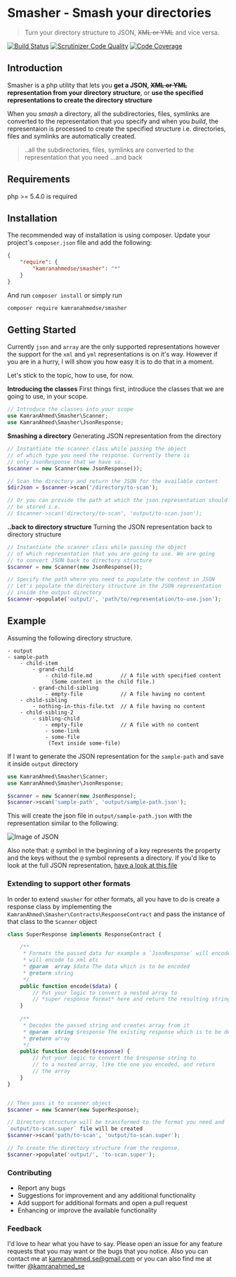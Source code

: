 # Smasher - Smash your directories 

> Turn your directory structure to JSON, ~~XML or YML~~ and vice versa.

[![Build Status](https://travis-ci.org/kamranahmedse/smasher.svg?branch=master)](https://travis-ci.org/kamranahmedse/smasher)
[![Scrutinizer Code Quality](https://scrutinizer-ci.com/g/kamranahmedse/smasher/badges/quality-score.png?b=master)](https://scrutinizer-ci.com/g/kamranahmedse/smasher/?branch=master)
[![Code Coverage](https://scrutinizer-ci.com/g/kamranahmedse/smasher/badges/coverage.png?b=master)](https://scrutinizer-ci.com/g/kamranahmedse/smasher/?branch=master)

## Introduction

Smasher is a php utility that lets you **get a JSON, ~~XML or YML~~ representation from your directory structure**, or **use the specified representations to create the directory structure**

When you *smash* a directory, all the subdirectories, files, symlinks are converted to the representation that you specify and when you *build*, the representaion is processed to create the specified structure i.e. directories, files and symlinks are automatically created.

> ..all the subdirectories, files, symlinks are converted to the representation that you need ...and back

## Requirements

php >= 5.4.0 is required

## Installation
The recommended way of installation is using composer. Update your project's `composer.json` file and add the following:

```json
{
    "require": {
        "kamranahmedse/smasher": "*"
    }
}
```

And run `composer install` or simply run 

```bash
composer require kamranahmedse/smasher
```

## Getting Started

Currently `json` and `array` are the only supported representations however the support for the `xml` and `yml` representations is on it's way. However if you are in a hurry, I will show you how easy it is to do that in a moment.

Let's stick to the topic, how to use, for now.

**Introducing the classes** First things first, introduce the classes that we are going to use, in your scope.

```php
// Introduce the classes into your scope
use KamranAhmed\Smasher\Scanner;
use KamranAhmed\Smasher\JsonResponse;
```

**Smashing a directory** Generating JSON representation from the directory

```php
// Instantiate the scanner class while passing the object
// of which type you need the response. Currently there is
// only JsonResponse that we have so..
$scanner = new Scanner(new JsonResponse());

// Scan the directory and return the JSON for the available content
$dirJson = $scanner->scan('/directory/to-scan');

// Or you can provide the path at which the json representation should
// be stored i.e.
// $scanner->scan('directory/to-scan', 'output/to-scan.json');

```

**..back to directory structure** Turning the JSON representation back to directory structure

```php
// Instantiate the scanner class while passing the object
// of which representation that you are going to use. We are going
// to convert JSON back to directory structure
$scanner = new Scanner(new JsonResponse());

// Specify the path where you need to populate the content in JSON
// Let's populate the directory structure in the JSON representation
// inside the output directory
$scanner->populate('output/', 'path/to/representation/to-use.json');
```

## Example

Assuming the following directory structure.

```
- output
- sample-path
    - child-item
        - grand-child
            - child-file.md         // A file with specified content
              (Some content in the child file.)
        - grand-child-sibling
            - empty-file            // A file having no content
    - child-sibling
        - nothing-in-this-file.txt  // A file having no content
    - child-sibling-2
        - sibling-child
            - empty-file            // A file with no content
            - some-link
            - some-file
             (Text inside some-file)
```

If I want to generate the JSON representation for the `sample-path` and save it inside `output` directory

```php
use KamranAhmed\Smasher\Scanner;
use KamranAhmed\Smasher\JsonResponse;

$scanner = new Scanner(new JsonResponse);
$scanner->scan('sample-path', 'output/sample-path.json');
```

This will create the json file in `output/sample-path.json` with the representation similar to the following:

![Image of JSON](http://i.imgur.com/ZN5cWAY.png)

Also note that: `@` symbol in the beginning of a key represents the property and the keys without the `@` symbol represents a directory. If you'd like to look at the full JSON representation, [have a look at this file](https://raw.githubusercontent.com/kamranahmedse/smasher/master/tests/data/scanned-samples/scanned-json.json)


### Extending to support other formats

In order to extend `smasher` for other formats, all you have to do is create a response class by implementing the `KamranAhmed\Smasher\Contracts\ResponseContract` and pass the instance of that class to the `Scanner` object

```php
class SuperResponse implements ResponseContract {

    /**
     * Formats the passed data for example a `JsonResponse` will encode to json, `XMLResponse`
     * will encode to xml etc
     * @param  array $data The data which is to be encoded
     * @return string
     */
    public function encode($data) {
        // Put your logic to convert a nested array to 
        // *super response format* here and return the resulting string
    }
    
    /**
     * Decodes the passed string and creates array from it
     * @param  string $response The existing response which is to be decoded to array
     * @return array
     */
    public function decode($response) {
        // Put your logic to convert the $response string to
        // to a nested array, like the one you encoded, and return
        // the array
    }
}


// Then pass it to scanner object
$scanner = new Scanner(new SuperResponse);

// Directory structure will be transformed to the format you need and 
`output/to-scan.super` file will be created
$scanner->scan('path/to-scan', 'output/to-scan.super');

// To create the directory structure from the response.
$scanner->populate('output/', 'to-scan.super');
```

### Contributing

- Report any bugs
- Suggestions for improvement and any additional functionality
- Add support for additional formats and open a pull request
- Enhancing or improve the available functionality

### Feedback

I'd love to hear what you have to say. Please open an issue for any feature requests that you may want or the bugs that you notice. Also you can contact me at kamranahmed.se@gmail.com or you can also find me at twitter [@kamranahmed_se](http://twitter.com/kamranahmed_se)



